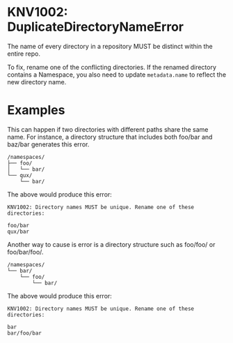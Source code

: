[//]: # (Autogenerated file. Do not manually modify.)

# KNV1002: DuplicateDirectoryNameError

The name of every directory in a repository MUST be distinct within the entire repo.

To fix, rename one of the conflicting directories.
If the renamed directory contains a Namespace, you also need to update `metadata.name` to reflect the new directory name.

# Examples

This can happen if two directories with different paths share the same name.
For instance, a directory structure that includes both foo/bar and baz/bar generates this error.

```
/namespaces/
├── foo/
│   └── bar/
└── qux/
    └── bar/
```

The above would produce this error:

```
KNV1002: Directory names MUST be unique. Rename one of these directories:

foo/bar
qux/bar
```

Another way to cause is error is a directory structure such as foo/foo/ or foo/bar/foo/.

```
/namespaces/
└── bar/
    └── foo/
        └── bar/
```

The above would produce this error:

```
KNV1002: Directory names MUST be unique. Rename one of these directories:

bar
bar/foo/bar
```
